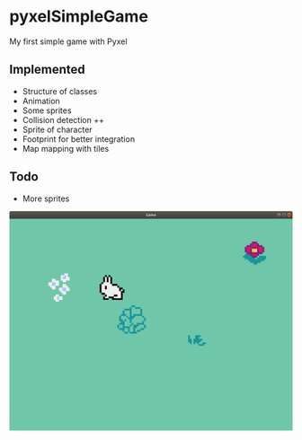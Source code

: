 # pyxelSimpleGame
My first simple game with Pyxel

## Implemented
* Structure of classes
* Animation
* Some sprites
* Collision detection ++
* Sprite of character
* Footprint for better integration
* Map mapping with tiles

## Todo
* More sprites

![First screenshot](Screenshot-02.png)